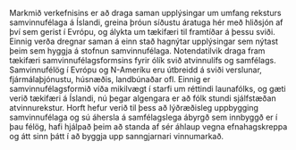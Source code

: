 Markmið verkefnisins er að draga saman upplýsingar um umfang reksturs samvinnufélaga á Íslandi,
greina þróun síðustu áratuga hér með hliðsjón af því sem gerist í Evrópu, og álykta um tækifæri til
framtíðar á þessu sviði. Einnig verða dregnar saman á einn stað hagnýtar upplýsingar sem nýtast þeim
sem hyggja á stofnun samvinnufélaga. Notendatilvik draga fram tækifæri samvinnufélagsformsins fyrir
ólík svið atvinnulífs og samfélags.  
Samvinnufélög í Evrópu og N-Ameríku eru útbreidd á sviði verslunar, fjármálaþjónustu, húsnæðis,
landbúnaðar ofl. Einnig er samvinnufélagsformið víða mikilvægt í starfi um réttindi launafólks, og gæti
verið tækifæri á Íslandi, nú þegar algengara er að fólk stundi sjálfstæðan atvinnurekstur. Horft hefur
verið til þess að lýðræðisleg uppbygging samvinnufélaga og sú áhersla á samfélagslega ábyrgð sem
innbyggð er í þau félög, hafi hjálpað þeim að standa af sér áhlaup vegna efnahagskreppa og átt sinn þátt
í að byggja upp sanngjarnari vinnumarkað.
